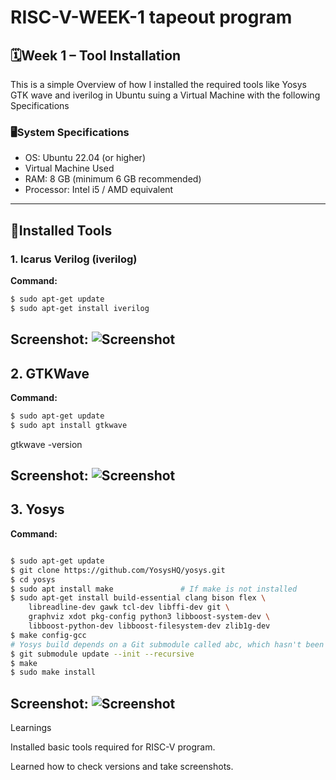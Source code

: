 # RISC-V-WEEK-1 tapeout program 

## 🗓Week 1 – Tool Installation  
This is a simple Overview of how I installed the required tools like Yosys GTK wave and iverilog in Ubuntu suing a Virtual Machine with the following Specifications 

### 🖥System Specifications  
- OS: Ubuntu 22.04 (or higher)
- Virtual Machine Used
- RAM: 8 GB (minimum 6 GB recommended)  
- Processor: Intel i5 / AMD equivalent  

---

## 🧰Installed Tools  

### 1. Icarus Verilog (iverilog)  
**Command:**  
```bash
$ sudo apt-get update
$ sudo apt-get install iverilog
```
**Screenshot**:
![Screenshot]()
---

## 2. GTKWave

**Command:**
```bash
$ sudo apt-get update
$ sudo apt install gtkwave
```
gtkwave -version

**Screenshot:**
![Screenshot]()
---

## 3. Yosys

**Command:**
```bash

$ sudo apt-get update
$ git clone https://github.com/YosysHQ/yosys.git
$ cd yosys
$ sudo apt install make               # If make is not installed
$ sudo apt-get install build-essential clang bison flex \
    libreadline-dev gawk tcl-dev libffi-dev git \
    graphviz xdot pkg-config python3 libboost-system-dev \
    libboost-python-dev libboost-filesystem-dev zlib1g-dev
$ make config-gcc
# Yosys build depends on a Git submodule called abc, which hasn't been initialized yet. You need to run the following command before running make
$ git submodule update --init --recursive
$ make 
$ sudo make install
```
**Screenshot:**
![Screenshot]()
---

Learnings

Installed basic tools required for RISC-V program.

Learned how to check versions and take screenshots.
